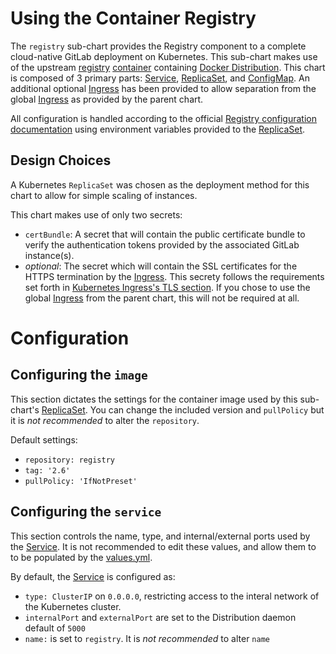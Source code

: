 # Using the Container Registry

The `registry` sub-chart provides the Registry component to a complete cloud-native
GitLab deployment on Kubernetes. This sub-chart makes use of the upstream [registry][]
[container][docker-distribution-library] containing [Docker Distribution][docker-distribution]. This chart is composed of 3 primary parts: [Service][], [ReplicaSet][], and [ConfigMap][]. An additional optional [Ingress][] has been
provided to allow separation from the global [Ingress](../README.md#ingress) as provided by the parent chart.

All configuration is handled according to the official [Registry configuration documentation][docker-distribution-config-docs]
using environment variables provided to the [ReplicaSet][].

## Design Choices

A Kubernetes `ReplicaSet` was chosen as the deployment method for this chart to
allow for simple scaling of instances.

This chart makes use of only two secrets:
- `certBundle`: A secret that will contain the public certificate bundle to verify
the authentication tokens provided by the associated GitLab instance(s).
- *optional*: The secret which will contain the SSL certificates for the HTTPS
termination by the [Ingress][]. This secrety follows the requirements set forth in
[Kubernetes Ingress's TLS section][kubernetes-ingress]. If you chose to use
the global [Ingress](../README.md#ingress) from the parent chart, this will not
be required at all.

# Configuration

## Configuring the `image`

This section dictates the settings for the container image used by this sub-chart's [ReplicaSet][]. You can change the included version and `pullPolicy` but it is *not recommended* to alter the `repository`.

Default settings:
- `repository: registry`
- `tag: '2.6'`
- `pullPolicy: 'IfNotPreset'`

## Configuring the `service`

This section controls the name, type, and internal/external ports used by the
[Service][]. It is not recommended to edit these values, and allow them to to be
populated by the [values.yml][].

By default, the [Service][] is configured as:
- `type: ClusterIP` on `0.0.0.0`, restricting access to the interal network of the Kubernetes cluster.
- `internalPort` and `externalPort` are set to the Distribution daemon default of `5000`
- `name:` is set to `registry`. It is *not recommended* to alter `name`



[registry]: https://hub.docker.com/_/registry/
[docker-distribution]: https://github.com/docker/distribution
[docker-distribution-library]: https://github.com/docker/distribution-library-image
[docker-distribution-config-docs]: https://docs.docker.com/registry/configuration

[Service]: ../../charts/registry/templates/service.yaml
[ReplicaSet]: ../../charts/registry/templates/replicaset.yaml
[ConfigMap]: ../../charts/registry/templates/registry-configmap.yaml
[Ingress]: ../../charts/registry/templates/ingress.yaml
[values.yml]: ../../charts/registry/values.yml

[kubernetes-ingress]: https://kubernetes.io/docs/concepts/services-networking/ingress/#tls

